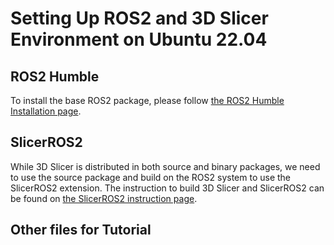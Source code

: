 Setting Up ROS2 and 3D Slicer Environment on Ubuntu 22.04
=========================================================

ROS2 Humble
-----------
To install the base ROS2 package, please follow [the ROS2 Humble Installation page](https://docs.ros.org/en/humble/Installation.html).


SlicerROS2
----------
While 3D Slicer is distributed in both source and binary packages, we need to use the source package and build on the ROS2 system to use the SlicerROS2 extension. The instruction to build 3D Slicer and SlicerROS2 can be found on [the SlicerROS2 instruction page](https://slicer-ros2.readthedocs.io/en/latest/pages/getting-started.html).

Other files for Tutorial
------------------------
